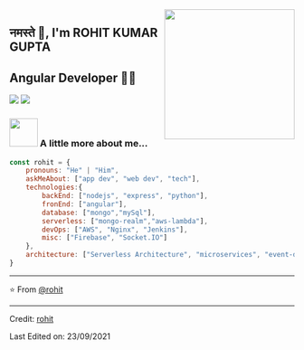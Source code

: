 <img align='right' src="https://media.giphy.com/media/M9gbBd9nbDrOTu1Mqx/giphy.gif" width="230">

## नमस्ते 🙏, I'm ROHIT KUMAR GUPTA 
## Angular Developer 👨‍💻




[![](https://img.shields.io/badge/LinkedIn-Rohit-blue)](https://www.linkedin.com/in/rkumar181298/)
[![](https://img.shields.io/badge/Gmail-rohit%40gmail.com-red)](mailto:rohit.kumar@chicmic.co.in)


### <img src="https://media.giphy.com/media/VgCDAzcKvsR6OM0uWg/giphy.gif" width="50"> A little more about me...  

```javascript
const rohit = {
    pronouns: "He" | "Him",
    askMeAbout: ["app dev", "web dev", "tech"],
    technologies:{
        backEnd: ["nodejs", "express", "python"],
        fronEnd: ["angular"],
        database: ["mongo","mySql"],
        serverless: ["mongo-realm","aws-lambda"],
        devOps: ["AWS", "Nginx", "Jenkins"],
        misc: ["Firebase", "Socket.IO"]
    },
    architecture: ["Serverless Architecture", "microservices", "event-driven", "Single page applications"],
}
```

---
⭐️ From [@rohit](https://github.com/rohit-chicmic)


----
Credit: [rohit](https://github.com/rohit-chicmic)

Last Edited on: 23/09/2021
